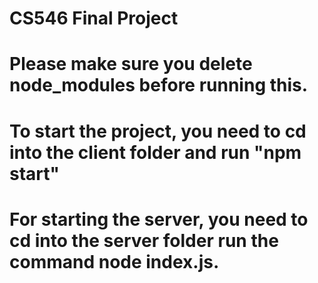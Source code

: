 # CS546 Final Project

# Please make sure you delete node_modules before running this. 
# To start the project, you need to cd into the client folder and run "npm start" 
# For starting the server, you need to cd into the server folder run the command node index.js. 

